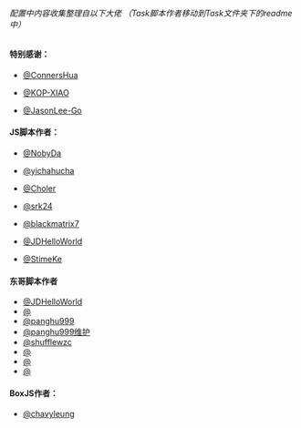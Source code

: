 
######  配置中内容收集整理自以下大佬 （Task脚本作者移动到Task文件夹下的readme中）

#### 特别感谢：

  * [@ConnersHua](https://github.com/ConnersHua)

  * [@KOP-XIAO](https://github.com/KOP-XIAO)

  * [@JasonLee-Go](https://github.com/JasonLee-Go)

 #### JS脚本作者： 

 * [@NobyDa](https://github.com/NobyDa)
 
 * [@yichahucha](https://github.com/yichahucha)

 * [@Choler](https://github.com/Choler)
 
 * [@srk24](https://github.com/srk24)
 
 * [@blackmatrix7](https://github.com/blackmatrix7)

 * [@JDHelloWorld](https://github.com/JDHelloWorld)
 
 * [@StimeKe](https://github.com/StimeKe)
#### 东哥脚本作者
 * [@JDHelloWorld](https://github.com/JDHelloWorld/jd_scripts)
 * [@]()
 * [@panghu999](https://github.com/panghu999/panghu)
 * [@panghu999维护](https://github.com/panghu999/jd_scripts)
 * [@shufflewzc](https://github.com/shufflewzc/faker2)
 * [@]()
 * [@]()
 * [@]()

#### BoxJS作者： 

 * [@chavyleung](https://github.com/chavyleung)
